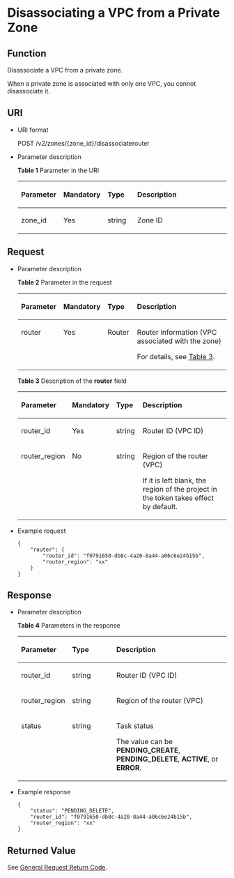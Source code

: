 # Disassociating a VPC from a Private Zone<a name="EN-US_TOPIC_0057331452"></a>

## Function<a name="section3569153217343"></a>

Disassociate a VPC from a private zone.

When a private zone is associated with only one VPC, you cannot disassociate it.

## URI<a name="section6163262617350"></a>

-   URI format

    POST /v2/zones/\{zone\_id\}/disassociaterouter


-   Parameter description

    **Table  1**  Parameter in the URI

    <a name="table14024165"></a><table><thead align="left"><tr id="row26592044"><th class="cellrowborder" valign="top" width="19.971997199719972%" id="mcps1.2.5.1.1"><p id="p6471942"><a name="p6471942"></a><a name="p6471942"></a><strong id="b162774213314533"><a name="b162774213314533"></a><a name="b162774213314533"></a>Parameter</strong></p>
    </th>
    <th class="cellrowborder" valign="top" width="19.971997199719972%" id="mcps1.2.5.1.2"><p id="p54465313"><a name="p54465313"></a><a name="p54465313"></a><strong id="b593421527191713"><a name="b593421527191713"></a><a name="b593421527191713"></a>Mandatory</strong></p>
    </th>
    <th class="cellrowborder" valign="top" width="14.331433143314332%" id="mcps1.2.5.1.3"><p id="p49614245"><a name="p49614245"></a><a name="p49614245"></a><strong id="b84235270619112"><a name="b84235270619112"></a><a name="b84235270619112"></a>Type</strong></p>
    </th>
    <th class="cellrowborder" valign="top" width="45.72457245724572%" id="mcps1.2.5.1.4"><p id="p59330872"><a name="p59330872"></a><a name="p59330872"></a><strong id="b842352706112423"><a name="b842352706112423"></a><a name="b842352706112423"></a>Description</strong></p>
    </th>
    </tr>
    </thead>
    <tbody><tr id="row41071365"><td class="cellrowborder" valign="top" width="19.971997199719972%" headers="mcps1.2.5.1.1 "><p id="p38446258"><a name="p38446258"></a><a name="p38446258"></a>zone_id</p>
    </td>
    <td class="cellrowborder" valign="top" width="19.971997199719972%" headers="mcps1.2.5.1.2 "><p id="p27139175"><a name="p27139175"></a><a name="p27139175"></a>Yes</p>
    </td>
    <td class="cellrowborder" valign="top" width="14.331433143314332%" headers="mcps1.2.5.1.3 "><p id="p50789581"><a name="p50789581"></a><a name="p50789581"></a>string</p>
    </td>
    <td class="cellrowborder" valign="top" width="45.72457245724572%" headers="mcps1.2.5.1.4 "><p id="p20315403"><a name="p20315403"></a><a name="p20315403"></a>Zone ID</p>
    </td>
    </tr>
    </tbody>
    </table>


## Request<a name="section4207148117353"></a>

-   Parameter description

    **Table  2**  Parameter in the request

    <a name="table72706611815"></a><table><thead align="left"><tr id="row255897031815"><th class="cellrowborder" valign="top" width="18.85%" id="mcps1.2.5.1.1"><p id="p595000771815"><a name="p595000771815"></a><a name="p595000771815"></a><strong id="b162774213314533_1"><a name="b162774213314533_1"></a><a name="b162774213314533_1"></a>Parameter</strong></p>
    </th>
    <th class="cellrowborder" valign="top" width="19.16%" id="mcps1.2.5.1.2"><p id="p547769391815"><a name="p547769391815"></a><a name="p547769391815"></a><strong id="b593421527191713_1"><a name="b593421527191713_1"></a><a name="b593421527191713_1"></a>Mandatory</strong></p>
    </th>
    <th class="cellrowborder" valign="top" width="14.219999999999999%" id="mcps1.2.5.1.3"><p id="p77471141815"><a name="p77471141815"></a><a name="p77471141815"></a><strong id="b84235270619112_1"><a name="b84235270619112_1"></a><a name="b84235270619112_1"></a>Type</strong></p>
    </th>
    <th class="cellrowborder" valign="top" width="47.77%" id="mcps1.2.5.1.4"><p id="p235365301815"><a name="p235365301815"></a><a name="p235365301815"></a><strong id="b842352706112423_1"><a name="b842352706112423_1"></a><a name="b842352706112423_1"></a>Description</strong></p>
    </th>
    </tr>
    </thead>
    <tbody><tr id="row274107621815"><td class="cellrowborder" valign="top" width="18.85%" headers="mcps1.2.5.1.1 "><p id="p56792261815"><a name="p56792261815"></a><a name="p56792261815"></a>router</p>
    </td>
    <td class="cellrowborder" valign="top" width="19.16%" headers="mcps1.2.5.1.2 "><p id="p573641711815"><a name="p573641711815"></a><a name="p573641711815"></a>Yes</p>
    </td>
    <td class="cellrowborder" valign="top" width="14.219999999999999%" headers="mcps1.2.5.1.3 "><p id="p159862761815"><a name="p159862761815"></a><a name="p159862761815"></a>Router</p>
    </td>
    <td class="cellrowborder" valign="top" width="47.77%" headers="mcps1.2.5.1.4 "><p id="p48582827111646"><a name="p48582827111646"></a><a name="p48582827111646"></a>Router information (VPC associated with the zone)</p>
    <p id="p198200141815"><a name="p198200141815"></a><a name="p198200141815"></a>For details, see <a href="#EN-US_TOPIC_0057331452__table441624051815">Table 3</a>.</p>
    </td>
    </tr>
    </tbody>
    </table>

    **Table  3**  Description of the  **router**  field

    <a name="table441624051815"></a><table><thead align="left"><tr id="row9315751815"><th class="cellrowborder" valign="top" width="18.09%" id="mcps1.2.5.1.1"><p id="p83487181815"><a name="p83487181815"></a><a name="p83487181815"></a><strong id="b162774213314533_2"><a name="b162774213314533_2"></a><a name="b162774213314533_2"></a>Parameter</strong></p>
    </th>
    <th class="cellrowborder" valign="top" width="20.24%" id="mcps1.2.5.1.2"><p id="p51575781815"><a name="p51575781815"></a><a name="p51575781815"></a><strong id="b593421527191713_2"><a name="b593421527191713_2"></a><a name="b593421527191713_2"></a>Mandatory</strong></p>
    </th>
    <th class="cellrowborder" valign="top" width="12.82%" id="mcps1.2.5.1.3"><p id="p151107071815"><a name="p151107071815"></a><a name="p151107071815"></a><strong id="b84235270619112_2"><a name="b84235270619112_2"></a><a name="b84235270619112_2"></a>Type</strong></p>
    </th>
    <th class="cellrowborder" valign="top" width="48.85%" id="mcps1.2.5.1.4"><p id="p160077601815"><a name="p160077601815"></a><a name="p160077601815"></a><strong id="b842352706112423_2"><a name="b842352706112423_2"></a><a name="b842352706112423_2"></a>Description</strong></p>
    </th>
    </tr>
    </thead>
    <tbody><tr id="row215602021815"><td class="cellrowborder" valign="top" width="18.09%" headers="mcps1.2.5.1.1 "><p id="p15459281815"><a name="p15459281815"></a><a name="p15459281815"></a>router_id</p>
    </td>
    <td class="cellrowborder" valign="top" width="20.24%" headers="mcps1.2.5.1.2 "><p id="p581113471815"><a name="p581113471815"></a><a name="p581113471815"></a>Yes</p>
    </td>
    <td class="cellrowborder" valign="top" width="12.82%" headers="mcps1.2.5.1.3 "><p id="p93986421815"><a name="p93986421815"></a><a name="p93986421815"></a>string</p>
    </td>
    <td class="cellrowborder" valign="top" width="48.85%" headers="mcps1.2.5.1.4 "><p id="p230925261815"><a name="p230925261815"></a><a name="p230925261815"></a>Router ID (VPC ID)</p>
    </td>
    </tr>
    <tr id="row65061421815"><td class="cellrowborder" valign="top" width="18.09%" headers="mcps1.2.5.1.1 "><p id="p572354551815"><a name="p572354551815"></a><a name="p572354551815"></a>router_region</p>
    </td>
    <td class="cellrowborder" valign="top" width="20.24%" headers="mcps1.2.5.1.2 "><p id="p55602731815"><a name="p55602731815"></a><a name="p55602731815"></a>No</p>
    </td>
    <td class="cellrowborder" valign="top" width="12.82%" headers="mcps1.2.5.1.3 "><p id="p477289551815"><a name="p477289551815"></a><a name="p477289551815"></a>string</p>
    </td>
    <td class="cellrowborder" valign="top" width="48.85%" headers="mcps1.2.5.1.4 "><p id="p408401661815"><a name="p408401661815"></a><a name="p408401661815"></a>Region of the router (VPC)</p>
    <p id="p50046718172120"><a name="p50046718172120"></a><a name="p50046718172120"></a>If it is left blank, the region of the project in the token takes effect by default.</p>
    </td>
    </tr>
    </tbody>
    </table>

-   Example request

    ```
    {
        "router": {
            "router_id": "f0791650-db8c-4a20-8a44-a06c6e24b15b",
            "router_region": "xx"
        }
    }
    ```


## Response<a name="section2142173017358"></a>

-   Parameter description

    **Table  4**  Parameters in the response

    <a name="table3895302218844"></a><table><thead align="left"><tr id="row4896688518844"><th class="cellrowborder" valign="top" width="21.63%" id="mcps1.2.4.1.1"><p id="p689472918844"><a name="p689472918844"></a><a name="p689472918844"></a><strong id="b162774213314533_3"><a name="b162774213314533_3"></a><a name="b162774213314533_3"></a>Parameter</strong></p>
    </th>
    <th class="cellrowborder" valign="top" width="22.02%" id="mcps1.2.4.1.2"><p id="p2160217018844"><a name="p2160217018844"></a><a name="p2160217018844"></a><strong id="b84235270619112_3"><a name="b84235270619112_3"></a><a name="b84235270619112_3"></a>Type</strong></p>
    </th>
    <th class="cellrowborder" valign="top" width="56.35%" id="mcps1.2.4.1.3"><p id="p494531118844"><a name="p494531118844"></a><a name="p494531118844"></a><strong id="b842352706112423_3"><a name="b842352706112423_3"></a><a name="b842352706112423_3"></a>Description</strong></p>
    </th>
    </tr>
    </thead>
    <tbody><tr id="row6502588818844"><td class="cellrowborder" valign="top" width="21.63%" headers="mcps1.2.4.1.1 "><p id="p3260560718844"><a name="p3260560718844"></a><a name="p3260560718844"></a>router_id</p>
    </td>
    <td class="cellrowborder" valign="top" width="22.02%" headers="mcps1.2.4.1.2 "><p id="p2380847318844"><a name="p2380847318844"></a><a name="p2380847318844"></a>string</p>
    </td>
    <td class="cellrowborder" valign="top" width="56.35%" headers="mcps1.2.4.1.3 "><p id="p4943817618844"><a name="p4943817618844"></a><a name="p4943817618844"></a>Router ID (VPC ID)</p>
    </td>
    </tr>
    <tr id="row4229040718844"><td class="cellrowborder" valign="top" width="21.63%" headers="mcps1.2.4.1.1 "><p id="p297095218844"><a name="p297095218844"></a><a name="p297095218844"></a>router_region</p>
    </td>
    <td class="cellrowborder" valign="top" width="22.02%" headers="mcps1.2.4.1.2 "><p id="p3932056118844"><a name="p3932056118844"></a><a name="p3932056118844"></a>string</p>
    </td>
    <td class="cellrowborder" valign="top" width="56.35%" headers="mcps1.2.4.1.3 "><p id="p3084890718844"><a name="p3084890718844"></a><a name="p3084890718844"></a>Region of the router (VPC)</p>
    </td>
    </tr>
    <tr id="row920471418844"><td class="cellrowborder" valign="top" width="21.63%" headers="mcps1.2.4.1.1 "><p id="p738436818844"><a name="p738436818844"></a><a name="p738436818844"></a>status</p>
    </td>
    <td class="cellrowborder" valign="top" width="22.02%" headers="mcps1.2.4.1.2 "><p id="p6126290618844"><a name="p6126290618844"></a><a name="p6126290618844"></a>string</p>
    </td>
    <td class="cellrowborder" valign="top" width="56.35%" headers="mcps1.2.4.1.3 "><p id="p940787516628"><a name="p940787516628"></a><a name="p940787516628"></a>Task status</p>
    <p id="p6334833618844"><a name="p6334833618844"></a><a name="p6334833618844"></a>The value can be <strong id="b842352706111124"><a name="b842352706111124"></a><a name="b842352706111124"></a>PENDING_CREATE</strong>, <strong id="b842352706111131"><a name="b842352706111131"></a><a name="b842352706111131"></a>PENDING_DELETE</strong>, <strong id="b842352706111136"><a name="b842352706111136"></a><a name="b842352706111136"></a>ACTIVE</strong>, or <strong id="b842352706111142"><a name="b842352706111142"></a><a name="b842352706111142"></a>ERROR</strong>.</p>
    </td>
    </tr>
    </tbody>
    </table>

-   Example response

    ```
    {
        "status": "PENDING_DELETE",
        "router_id": "f0791650-db8c-4a20-8a44-a06c6e24b15b",
        "router_region": "xx"
    }
    
    ```


## **Returned Value**<a name="section1917896317411"></a>

See  [General Request Return Code](general-request-return-code.md).

